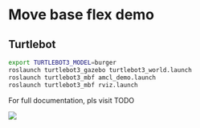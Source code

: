 # Move base flex demo


## Turtlebot

```sh
export TURTLEBOT3_MODEL=burger
roslaunch turtlebot3_gazebo turtlebot3_world.launch
roslaunch turtlebot3_mbf amcl_demo.launch
roslaunch turtlebot3_mbf rviz.launch
```

For full documentation, pls visit TODO

![](./turtlebot/demo.gif)
